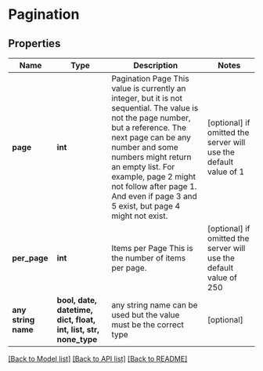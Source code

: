 # Pagination


## Properties
Name | Type | Description | Notes
------------ | ------------- | ------------- | -------------
**page** | **int** | Pagination Page  This value is currently an integer, but it is not sequential. The value is not the page number, but a reference. The next page can be any number and some numbers might return an empty list.  For example, page 2 might not follow after page 1. And even if page 3 and 5 exist, but page 4 might not exist. | [optional]  if omitted the server will use the default value of 1
**per_page** | **int** | Items per Page  This is the number of items per page. | [optional]  if omitted the server will use the default value of 250
**any string name** | **bool, date, datetime, dict, float, int, list, str, none_type** | any string name can be used but the value must be the correct type | [optional]

[[Back to Model list]](../README.md#documentation-for-models) [[Back to API list]](../README.md#documentation-for-api-endpoints) [[Back to README]](../README.md)


